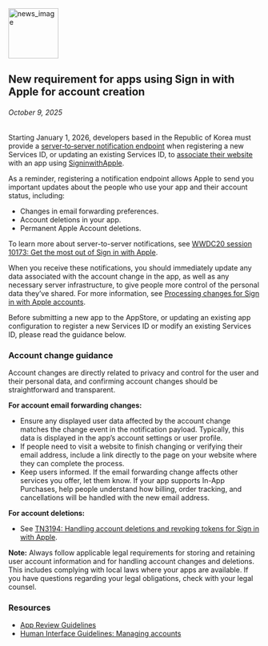 <!-- ### MySkills
BootStrap & React.js  
<img src="https://img.shields.io/badge/HTML5-E34F26?style=flat-square&logo=HTML5&logoColor=white"/></a>
<img src="https://img.shields.io/badge/CSS3-1572B6?style=flat-square&logo=CSS3&logoColor=white"/></a>
<img src="https://img.shields.io/badge/JavaScript-F7DF1E?style=flat-square&logo=JavaScript&logoColor=white"/></a>
<img src="https://img.shields.io/badge/React.js-1E8CBE?style=flat-square&logo=JavaScript&logoColor=white"/></a>   -->

<!-- Android & IOS  
<img src="https://img.shields.io/badge/Java-007396?style=flat-square&logo=Java&logoColor=white"/></a>
<img src="https://img.shields.io/badge/Swift-F05138?style=flat-square&logo=Swift&logoColor=white"/></a> -->
<!-- 
Languages  
<img src="https://img.shields.io/badge/C-A8B9CC?style=flat-square&logo=C&logoColor=white"/></a>
<img src="https://img.shields.io/badge/C++-00599C?style=flat-square&logo=C%2B%2B&logoColor=white"/></a>
<img src="https://img.shields.io/badge/Python-3776AB?style=flat-square&logo=Python&logoColor=white"/></a>

algorithms  
<img src="https://img.shields.io/badge/Baekjoon-Gold4-gold?style=flat-square&labelColor=004088"/></a> -->
<!-- 
Contact  
[<img src="https://img.shields.io/badge/l06094@gmail.com-EA4335?style=flat-square&logo=Gmail&logoColor=white"/>](l06094@gmail.com)
<a href="dlwjsgml02@naver.com"><img src="https://img.shields.io/badge/dlwjsgml02@naver.com-0ABF53?style=flat-square&logo=Nintendo&logoColor=white"/></a>
<img src="https://img.shields.io/badge/jeon__hui__22-E4405F?style=flat-square&logo=Instagram&logoColor=white"/></a>  

---
![Top Langs](https://github-readme-stats.vercel.app/api/top-langs/?username=6810779s&layout=compact&theme=algolia) 

![Jeonhui's GitHub stats](https://github-readme-stats.vercel.app/api?username=Jeonhui&show_icons=true&theme=algolia)  
 -->

<!-- [![Solved.ac
프로필](http://mazassumnida.wtf/api/v2/generate_badge?boj=whas02)](https://solved.ac/whas02)  

# IOS developer News -->

<!--
 <pre>
    ___  _______   ________  ________   ___  ___  ___  ___  ___     
   |\  \|\  ___ \ |\   __  \|\   ___  \|\  \|\  \|\  \|\  \|\  \    
   \ \  \ \   __/|\ \  \|\  \ \  \\ \  \ \  \\\  \ \  \\\  \ \  \   
 __ \ \  \ \  \_|/_\ \  \\\  \ \  \\ \  \ \   __  \ \  \\\  \ \  \  
|\  \\_\  \ \  \_|\ \ \  \\\  \ \  \\ \  \ \  \ \  \ \  \\\  \ \  \ 
\ \________\ \_______\ \_______\ \__\\ \__\ \__\ \__\ \_______\ \__\
 \|________|\|_______|\|_______|\|__| \|__|\|__|\|__|\|_______|\|__|</pre>
                                                          
                                                                    
-->                                                                    

<img src="https://developer.apple.com/assets/elements/icons/sign-in-with-apple-dark/sign-in-with-apple-dark-256x256_2x.png" alt="news_image" width="100"/>  

## New requirement for apps using Sign in with Apple for account creation  

###### October 9, 2025  
<div class="article-text"><p>Starting January 1, 2026, developers based in the Republic of Korea must provide a <a href="https://developer.apple.com/help/account/capabilities/enabling-server-to-server-notifications">server‑to‑server notification endpoint</a> when registering a new Services ID, or updating an existing Services ID, to <a href="https://developer.apple.com/help/account/capabilities/configure-sign-in-with-apple-for-the-web">associate their website</a> with an app using <a href="https://developer.apple.com/design/human-interface-guidelines/sign-in-with-apple">SigninwithApple</a>.</p><p>As a reminder, registering a notification endpoint allows Apple to send you important updates about the people who use your app and their account status, including:</p><ul>
<li>Changes in email forwarding preferences.</li>
<li>Account deletions in your app.</li>
<li>Permanent Apple Account deletions.</li>
</ul><p>To learn more about server-to-server notifications, see <a href="https://developer.apple.com/videos/play/wwdc2020/10173/">WWDC20 session 10173: Get the most out of Sign in with Apple</a>.</p><p>When you receive these notifications, you should immediately update any data associated with the account change in the app, as well as any necessary server infrastructure, to give people more control of the personal data they’ve shared. For more information, see <a href="https://developer.apple.com/documentation/signinwithapple/processing-changes-for-sign-in-with-apple-accounts">Processing changes for Sign in with Apple accounts</a>.</p><p>Before submitting a new app to the AppStore, or updating an existing app configuration to register a new Services ID or modify an existing Services ID, please read the guidance below.</p><h3>Account change guidance</h3><p>Account changes are directly related to privacy and control for the user and their personal data, and confirming account changes should be straightforward and transparent.</p><p><strong>For account email forwarding changes:</strong></p><ul>
<li>Ensure any displayed user data affected by the account change matches the change event in the notification payload. Typically, this data is displayed in the app’s account settings or user profile.</li>
<li>If people need to visit a website to finish changing or verifying their email address, include a link directly to the page on your website where they can complete the process.</li>
<li>Keep users informed. If the email forwarding change affects other services you offer, let them know. If your app supports In-App Purchases, help people understand how billing, order tracking, and cancellations will be handled with the new email address.</li>
</ul><p><strong>For account deletions:</strong></p><ul>
<li>See <a href="https://developer.apple.com/documentation/technotes/tn3194-handling-account-deletions-and-revoking-tokens-for-sign-in-with-apple">TN3194: Handling account deletions and revoking tokens for Sign in with Apple</a>.</li>
</ul><p><strong>Note:</strong> Always follow applicable legal requirements for storing and retaining user account information and for handling account changes and deletions. This includes complying with local laws where your apps are available. If you have questions regarding your legal obligations, check with your legal counsel.</p><h3>Resources</h3><ul>
<li><a href="https://developer.apple.com/app-store/review/guidelines/">App Review Guidelines</a></li>
<li><a href="https://developer.apple.com/design/human-interface-guidelines/managing-accounts">Human Interface Guidelines: Managing accounts</a></li>
</ul></div>  
